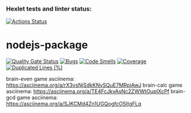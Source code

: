 ### Hexlet tests and linter status:
[![Actions Status](https://github.com/Athos627/frontend-project-44/actions/workflows/hexlet-check.yml/badge.svg)](https://github.com/Athos627/frontend-project-44/actions)

# nodejs-package
[![Quality Gate Status](https://sonarcloud.io/api/project_badges/measure?project=Athos627_frontend-project-44&metric=alert_status)](https://sonarcloud.io/summary/new_code?id=Athos627_frontend-project-44)
[![Bugs](https://sonarcloud.io/api/project_badges/measure?project=Athos627_frontend-project-44&metric=bugs)](https://sonarcloud.io/summary/new_code?id=Athos627_frontend-project-44)
[![Code Smells](https://sonarcloud.io/api/project_badges/measure?project=Athos627_frontend-project-44&metric=code_smells)](https://sonarcloud.io/summary/new_code?id=Athos627_frontend-project-44)
[![Coverage](https://sonarcloud.io/api/project_badges/measure?project=Athos627_frontend-project-44&metric=coverage)](https://sonarcloud.io/summary/new_code?id=Athos627_frontend-project-44)
[![Duplicated Lines (%)](https://sonarcloud.io/api/project_badges/measure?project=Athos627_frontend-project-44&metric=duplicated_lines_density)](https://sonarcloud.io/summary/new_code?id=Athos627_frontend-project-44)


brain-even game asciinema: https://asciinema.org/a/rX3vsNjSdkKNvSQuE7MRpjAwJ
brain-calc game asciinema: https://asciinema.org/a/TE4FcJkvAsNc2ZWWtOupIXcPf
brain-gcd game asciinema: https://asciinema.org/a/SJKCMd4Zn1UGQogfcO5ItgFLq